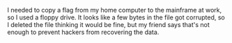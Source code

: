 I needed to copy a flag from my home computer to the mainframe at work, so I used a floppy drive. It looks like a few bytes in the file got corrupted, so I deleted the file thinking it would be fine, but my friend says that's not enough to prevent hackers from recovering the data.
